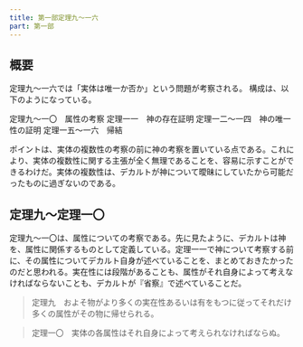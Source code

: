 ```yaml
---
title: 第一部定理九～一六
part: 第一部
---
```

## 概要

定理九～一六では「実体は唯一か否か」という問題が考察される。
構成は、以下のようになっている。

定理九～一〇　属性の考察
定理一一　神の存在証明
定理一二～一四　神の唯一性の証明
定理一五～一六　帰結

ポイントは、実体の複数性の考察の前に神の考察を置いている点である。これにより、実体の複数性に関する主張が全く無理であることを、容易に示すことができるわけだ。実体の複数性は、デカルトが神について曖昧にしていたから可能だったものに過ぎないのである。

## 定理九～定理一〇

定理九～一〇は、属性についての考察である。先に見たように、デカルトは神を、属性に関係するものとして定義している。定理一一で神について考察する前に、その属性についてデカルト自身が述べていることを、まとめておきたかったのだと思われる。実在性には段階があることも、属性がそれ自身によって考えなければならないことも、デカルトが『省察』で述べていることだ。

>定理九　およそ物がより多くの実在性あるいは有をもつに従ってそれだけ多くの属性がその物に帰せられる。

>定理一〇　実体の各属性はそれ自身によって考えられなければならぬ。
